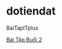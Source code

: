 # dotiendat
BaiTapITplus



<!DOCTYPE html>
<html lang="en">
<head>
	<meta charset="UTF-8">
	<title>Sử dụng thẻ tiêu đề</title>
</head>

  <a href="https://dtdat1998.github.io/dotiendat/BT1_2.html">Bài Tập Buổi 2</a>

<body>
</body>
</html>